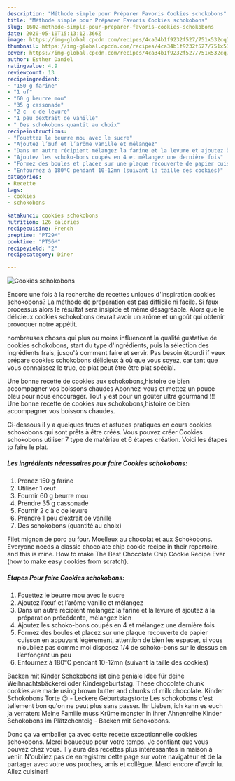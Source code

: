 ```yaml
---
description: "Méthode simple pour Préparer Favoris Cookies schokobons"
title: "Méthode simple pour Préparer Favoris Cookies schokobons"
slug: 1602-methode-simple-pour-preparer-favoris-cookies-schokobons
date: 2020-05-10T15:13:12.366Z
image: https://img-global.cpcdn.com/recipes/4ca34b1f9232f527/751x532cq70/cookies-schokobons-photo-principale-de-la-recette.jpg
thumbnail: https://img-global.cpcdn.com/recipes/4ca34b1f9232f527/751x532cq70/cookies-schokobons-photo-principale-de-la-recette.jpg
cover: https://img-global.cpcdn.com/recipes/4ca34b1f9232f527/751x532cq70/cookies-schokobons-photo-principale-de-la-recette.jpg
author: Esther Daniel
ratingvalue: 4.9
reviewcount: 13
recipeingredient:
- "150 g farine"
- "1 uf"
- "60 g beurre mou"
- "35 g cassonade"
- "2 c  c de levure"
- "1 peu dextrait de vanille"
- " Des schokobons quantit au choix"
recipeinstructions:
- "Fouettez le beurre mou avec le sucre"
- "Ajoutez l’œuf et l’arôme vanille et mélangez"
- "Dans un autre récipient mélangez la farine et la levure et ajoutez à la préparation précédente, mélangez bien"
- "Ajoutez les schoko-bons coupés en 4 et mélangez une dernière fois"
- "Formez des boules et placez sur une plaque recouverte de papier cuisson en appuyant légèrement, attention de bien les espacer, si vous n’oubliez pas comme moi disposez 1/4 de schoko-bons sur le dessus en l’enfonçant un peu"
- "Enfournez à 180°C pendant 10-12mn (suivant la taille des cookies)"
categories:
- Recette
tags:
- cookies
- schokobons

katakunci: cookies schokobons 
nutrition: 126 calories
recipecuisine: French
preptime: "PT29M"
cooktime: "PT56M"
recipeyield: "2"
recipecategory: Dîner

---
```



![Cookies schokobons](https://img-global.cpcdn.com/recipes/4ca34b1f9232f527/751x532cq70/cookies-schokobons-photo-principale-de-la-recette.jpg)

Encore une fois à la recherche de recettes uniques d'inspiration cookies schokobons? La méthode de préparation est pas difficile ni facile. Si faux processus alors le résultat sera insipide et même désagréable. Alors que le délicieux cookies schokobons devrait avoir un arôme et un goût qui obtenir provoquer notre appétit.

nombreuses choses qui plus ou moins influencent la qualité gustative de cookies schokobons, start du type d'ingrédients, puis la sélection des ingrédients frais, jusqu'à comment faire et servir. Pas besoin étourdi if veux prépare cookies schokobons délicieux à où que vous soyez, car tant que vous connaissez le truc, ce plat peut être être plat spécial.

Une bonne recette de cookies aux schokobons,histoire de bien accompagner vos boissons chaudes Abonnez-vous et mettez un pouce bleu pour nous encourager. Tout y est pour un goûter ultra gourmand !!! Une bonne recette de cookies aux schokobons,histoire de bien accompagner vos boissons chaudes.


Ci-dessous il y a quelques trucs et astuces pratiques en cours cookies schokobons qui sont prêts à être créés. Vous pouvez créer Cookies schokobons utiliser 7 type de matériau et 6 étapes création. Voici les étapes to faire le plat.

<!--inarticleads1-->

##### Les ingrédients nécessaires pour faire Cookies schokobons:

1. Prenez 150 g farine
1. Utiliser 1 œuf
1. Fournir 60 g beurre mou
1. Prendre 35 g cassonade
1. Fournir 2 c à c de levure
1. Prendre 1 peu d’extrait de vanille
1.   Des schokobons (quantité au choix)


Filet mignon de porc au four. Moelleux au chocolat et aux Schokobons. Everyone needs a classic chocolate chip cookie recipe in their repertoire, and this is mine. How to make The Best Chocolate Chip Cookie Recipe Ever (how to make easy cookies from scratch). 

<!--inarticleads2-->

##### Étapes Pour faire Cookies schokobons:

1. Fouettez le beurre mou avec le sucre
1. Ajoutez l’œuf et l’arôme vanille et mélangez
1. Dans un autre récipient mélangez la farine et la levure et ajoutez à la préparation précédente, mélangez bien
1. Ajoutez les schoko-bons coupés en 4 et mélangez une dernière fois
1. Formez des boules et placez sur une plaque recouverte de papier cuisson en appuyant légèrement, attention de bien les espacer, si vous n’oubliez pas comme moi disposez 1/4 de schoko-bons sur le dessus en l’enfonçant un peu
1. Enfournez à 180°C pendant 10-12mn (suivant la taille des cookies)


Backen mit Kinder Schokobons ist eine geniale Idee für deine Weihnachtsbäckerei oder Kindergeburtstag. These chocolate chunk cookies are made using brown butter and chunks of milk chocolate. Kinder Schokobons Torte 😍 - Leckere Geburtstagstorte Les schokobons c&#39;est tellement bon qu&#39;on ne peut plus sans passer. Ihr Lieben, ich kann es euch ja verraten: Meine Familie muss Krümelmonster in ihrer Ahnenreihe Kinder Schokobons im Plätzchenteig - Backen mit Schokobons. 


Donc ça va emballer ça avec cette recette exceptionnelle cookies schokobons. Merci beaucoup pour votre temps. Je confiant que vous pouvez chez vous. Il y aura des recettes plus  intéressantes in maison à venir. N'oubliez pas de enregistrer cette page sur votre navigateur et de la partager avec votre vos proches, amis et collègue. Merci encore d'avoir lu. Allez cuisiner!

